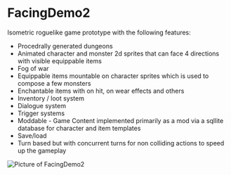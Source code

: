 # FacingDemo2

Isometric roguelike game prototype with the following features:

- Procedrally generated dungeons
- Animated character and monster 2d sprites that can face 4 directions with visible equippable items
- Fog of war
- Equippable items mountable on character sprites which is used to compose a few monsters
- Enchantable items with on hit, on wear effects and others
- Inventory / loot system
- Dialogue system
- Trigger systems
- Moddable - Game Content implemented primarily as a mod via a sqllite database for character and item templates
- Save/load
- Turn based but with concurrent turns for non colliding actions to speed up the gameplay

![Picture of FacingDemo2](https://github.com/coryleeio/FacingDemo2/blob/assets/example.gif)
